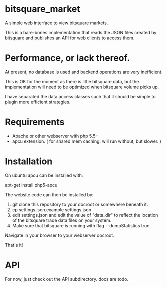 # bitsquare_market
A simple web interface to view bitsquare markets.

This is a bare-bones implementation that reads the JSON files created by bitsquare
and publishes an API for web clients to access them.

# Performance, or lack thereof.

At present, no database is used and backend operations are very inefficient.

This is OK for the moment as there is little bitsquare data, but the implementation
will need to be optimized when bitsquare volume picks up.

I have separated the data access classes such that it should be simple to plugin
more efficient strategies.

# Requirements

* Apache or other webserver with php 5.5+
* apcu extension.  ( for shared mem caching. will run without, but slower. )

# Installation

On ubuntu apcu can be installed with:

   apt-get install php5-apcu
   
The website code can then be installed by:

1. git clone this repository to your docroot or somewhere beneath it.
2. cp settings.json.example settings.json
3. edit settings.json and edit the value of "data_dir" to reflect the location of
the bitsquare trade data files on your system.
4. Make sure that bitsquare is running with flag --dumpStatistics true

Navigate in your browser to your webserver docroot.

That's it!


# API

For now, just check out the API subdirectory.  docs are todo.
